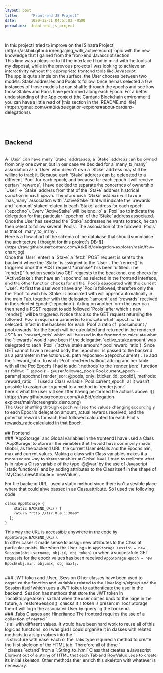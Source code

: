 ```yaml
---
layout: post
title:      "Front-end JS Project"
date:       2020-12-31 04:57:02 -0500
permalink:  front-end_js_project
---
```


<br>
In this project I tried to improve on the [Sinatra Project](https://askbid.github.io/engaging_with_activerecord) topic with the new knowledge that I gained from the front-end Javascript section.
<br>
This time was a pleasure to fit the interface I had in mind with the tools at my disposal, while in the previous projects I was looking to achieve an interactivity without the appropriate frontend tools like Javascript.
<br>
The app is quite simple on the surface, the User chooses between two models: Stake addresses and Pools to follow. Once he has selected a few instances of those models he can shuffle through the epochs and see how those Stakes and Pools have performed along each Epoch.
For a better understanding of the App context (the Cardano Blockchain environment) you can have a little read of [this section in the `README.md` file](https://github.com/AskBid/delegation-explorer#about-cardano-delegations).

<br><br>
## Backend
<br>
A `User` can have many `Stake` addresses, a `Stake` address can be owned from only one owner, but in our case we decided for a `many_to_many` association as a `User` who doesn't own a `Stake` address may still be willing to track it.
Because each `Stake` address can be delegated to a different `Pool` for each epoch, and because for each epoch it will receive certain `:rewards`, I have decided to separate the concerncs of ownership `User` => `Stake` address from that of the `Stake` address historical condition in each epoch. Therefore each `Stake` address will have a `has_many` association with `ActiveStake` that will indicate the `:rewards` and `:amount` staked related to each `Stake` address for each epoch (`:epochno`). Every `ActiveStake` will `belong_to` a `Pool` so to indicate the delegation for that particular `:epochno` of the `Stake` address associated. 
<br>
Once the User has selected the `Stake` addresses he wants to track, he can then select to follow several `Pools`. The association of the followed `Pools` is that of `many_to_many`. 
<br>
Here is a flow chart of the schema of the database that should summarise the architecture I thought for this project's DB:
![](https://raw.githubusercontent.com/AskBid/delegation-explorer/main/fow-chart.jpg)
<br>
Once the `User` enters a `Stake` a `fetch` POST request is sent to the backend where the `Stake` is assigned to the `User`. The `render()` is triggered once the POST request *promise* has been fulfilled. 
The `render()` function sends two GET requests to the beackend, one checks for `ActiveStake`s that have an `:epochno` as selected in the frontend interface, and the other function checks for all the `Pool`s associated with the current `User`.
At first the user won't have any `Pool`s followed, therefore only the the `Pool` to wich his `Stake` is asociated with will appear automatically in the main Tab, together with the delegated `:amount` and `:rewards` received in the selected Epoch (`:epochno`).
Acting on another form the user can then send a POST request to add followed `Pools` after which a new `render()` will be triggered.
Notice that also the GET request returning the followed `Pool`s requires a parameter to indicate what `:epochno` is selected. Infact in the backend for each `Pool` a ratio of `pool.amount / pool.rewards` for the Epoch will be calculated and returned in the rendered JSON as `:reward_ratio` which will be used in the frontend to calculate what the `:rewards` would have been if the delegation `active_stake.amount` was delegated to each `Pool` (`active_stake.amount * pool.reward_ratio`).
Since GET cannot have a request body the `:epochno` is passed to the backend as  a parameter in the action/URL path`?epochno=${epoch.current}`.
To add the `:reward_ratio` to each `Pool` rendered without adding another table with all the PoolEpochs I had to add `:methods` to the `render json:` function as follow:
```
        @pools = @user.followed_pools
        Pool.current_epoch = params[:epochno]
        render json: @pools, only: [:ticker, :id, :poolid], methods: :reward_ratio
```
I used a Class variable `Pool.current_epoch` as it wasn't possible to assign an argument to a method in `render json:`.
<br>
here is what the user will see after having performed the actions above:
![](https://raw.githubusercontent.com/AskBid/delegation-explorer/main/screengrab_demo.png)
<br>
The User shuffling through epoch will see the values changing accordingly to each Epoch's delegation amount, actual rewards received, and the potential rewards for each Pool followed calculated for each Pool's rewards_ratio calculated in that Epoch.
<br>
<br>
## Frontend
<br>
### `AppStorage` and Global Variables
In the frontend I have used a Class `AppStorage` to store all the variables that I would have commonly made Global, as the backend URL, the current User details and the Epochs min, max and current values.
Making a class with Class variables makes it a more secure way to share variables at Global level. I tried to replicate what is in ruby a Class variable of the type `@@var` by the use of Javascript `static function()` and by adding attributes to the Class itself in the shape of `MyClass.newAttribute = 'newValue'`.

For the backend URL I used a static method since there isn't a sesible place where that could ahve passed in as Class.attribute. So I used the following code:
```
class AppStorage {
	static BACKEND_URL() {
    return "http://127.0.0.1:3000"
  };
}
```
This way the URL is accessible anywhere in the code by `AppStorage.BACKEND_URL()`.
<br>
In other cases it made sense to assign new attributes to the Class at particular points, like when the User logs in `AppStorage.session = new Session(obj.username, obj.id, obj.token)` or when a successfule GET requests for the epoch values has been received `AppStorage.epoch = new Epoch(obj.min, obj.max, obj.max);`.

<br>
### JWT token and .User, .Session
Other classes have been used to organize the function and variables related to the User login/signup and the Session itself which uses a JWT token to authenticate the user in the backend. Session has methods that store the JWT token in `localStorage.token` so that when the user comes back to the page in the future, a `restoreSession()`  checks if a token is present in `localStorage` then it will login the associated User by querying the backend.
<br>
### .Tabs Classes and Hineritance
The frontend requires the use of a collection of nested `<div>`s all with different values. It would have been hard work to reuse all of this logic as functions, so I was glad I could organize it in classes with related methods to assign values into the `<div>`s structure with ease.
Each of the Tabs type required a method to create the first skeleton of the HTML tab. Therefore all of those `<div>` classes `extend` from a `.String_to_html` Class that creates a Javascript Element out of a string of HTML that each Tab and RowValue uses to create its initial skeleton. Other methods then enrich this skeleton with whatever is necessary.




